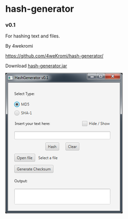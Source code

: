 # hash-generator
### v0.1
For hashing text and files.

By 4wekromi

https://github.com/4weKromi/hash-generator/

Download [hash-generator.jar](https://github.com/4weKromi/hash-generator/releases/download/0.1/hash-generator.jar)

 ![screenshot-img](/res/Screenshot-00.png?raw=true "Screenshot 00")
